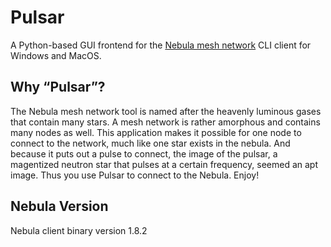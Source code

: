 # Pulsar
A Python-based GUI frontend for the [Nebula mesh network](https://github.com/slackhq/nebula) CLI client for Windows and MacOS.


## Why “Pulsar”?
The Nebula mesh network tool is named after the heavenly luminous gases that contain many stars. A mesh network is rather amorphous and contains many nodes as well. 
This application makes it possible for one node to connect to the network, much like one star exists in the nebula. And because it puts out a pulse to connect,
the image of the pulsar, a magentized neutron star that pulses at a certain frequency, seemed an apt image. Thus you use Pulsar to connect to the Nebula. Enjoy!


## Nebula Version
Nebula client binary version 1.8.2

